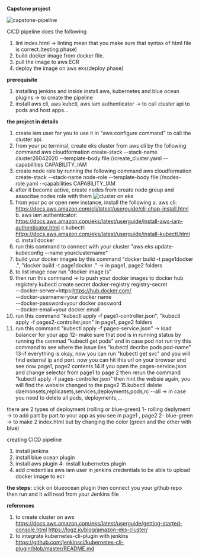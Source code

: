 **Capstone project**


![capstone-pipeline](https://user-images.githubusercontent.com/19814105/80289721-c3bfb900-8740-11ea-82b8-30d69647e16f.PNG)

CICD pipeline does the following 
1. lint index.html -> linting mean that you make sure that syntax of html file is correct.(testing phase)
2. build docker image from docker file.
3. pull the image to aws ECR
4. deploy the image on aws eks(deploy phase)


**prerequisite**
1. installing jenkins and inside install aws, kubernetes and blue ocean plugins -> to create the pipeline
2. install aws cli, aws kubctl, aws iam authenticator -> to call cluster api to pods and host apps...


**the project in details**
1. create iam user for you to use it in "aws configure command" to call the cluster api.
2. from your pc terminal, create eks cluster from aws cli by the following command
aws cloudformation create-stack --stack-name cluster26042020 --template-body file://create_cluster.yaml --capabilities CAPABILITY_IAM
3. create node role by running the following command
aws cloudformation create-stack --stack-name node-role --template-body file://nodes-role.yaml --capabilities CAPABILITY_IAM
4. after it become active, create nodes from create node group and associtae nodes role with them
![cluster on eks](https://user-images.githubusercontent.com/19814105/80292419-e957bd00-8756-11ea-89b1-02b6a9005df0.PNG)
5. from your pc or open new instance, install the following
a. aws cli: https://docs.aws.amazon.com/cli/latest/userguide/cli-chap-install.html 
b. aws iam authenticator: https://docs.aws.amazon.com/eks/latest/userguide/install-aws-iam-authenticator.html
c.kubectl: https://docs.aws.amazon.com/eks/latest/userguide/install-kubectl.html
d. install docker
6. run this command to connect with your cluster "aws eks update-kubeconfig --name yourclustername"
7. build your docker images by this command "docker build -t page1docker .", "docker build -t page1docker ."  -> in page1, page2 folders
8. to list image now run "docker image ls"
9. then run this command -> to push your docker images to docker hub registery
kubectl create secret docker-registry registry-secret \
--docker-server=https:https://hub.docker.com/ \
--docker-username=your docker name \
--docker-password=your docker password \
--docker-email=your docker email
10. run this command "kubectl apply -f page1-controller.json", "kubectl apply -f pages2-controller.json" in page1, page2 folders
11. run this command "kubectl apply -f pages-service.json"  -> load balancer for your app 
12- make sure that pod is in running status by running the commad "kubectl get pods" and in case pod not run try this command to see where the issue lies "kubectl decribe pods pod-name"
13-if everything is okay, now you can run "kubectl get svc" and you will find external ip and port. now you can hit this url on your browser and see now page1, page2 contents 
14.if you open the pages-service.json and change selector from page1 to page 2 then rerun the command "kubectl apply -f pages-controller.json" then hint the websie again, you will find the website changed to the page2
15.kubectl delete daemonsets,replicasets,services,deployments,pods,rc --all -> in case you need to delete all pods, deployments,...


there are 2 types of deployment (rolling or blue-green)
1- rolling deplyment -> to add part by part to your app as you see in page1 , page2
2- blue-green -> to make 2 index.html but by changing the color (green and the other with blue)

creating CICD pipeline
1. install jenkins 
2. install blue ocean plugin 
3. install aws plugin 
4- install kubernetes plugin
5. add credentilas aws iam user in jenkins credentials to be able to upload docker image to ecr

**the steps:**
click on blueocean plugin then connect you your github repo then run and it will read from your Jenkins file


**references**
1. to create cluster on aws
https://docs.aws.amazon.com/eks/latest/userguide/getting-started-console.html
https://logz.io/blog/amazon-eks-cluster/
2. to integrate kubernetes-cli-plugin with jenkins
 https://github.com/jenkinsci/kubernetes-cli-plugin/blob/master/README.md




